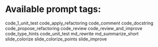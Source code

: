 # Available prompt tags:
code_1_unit_test
code_apply_refactoring
code_comment
code_docstring
code_propose_refactoring
code_review
code_review_and_improve
code_type_hints
code_unit_test
md_rewrite
md_summarize_short
slide_colorize
slide_colorize_points
slide_improve